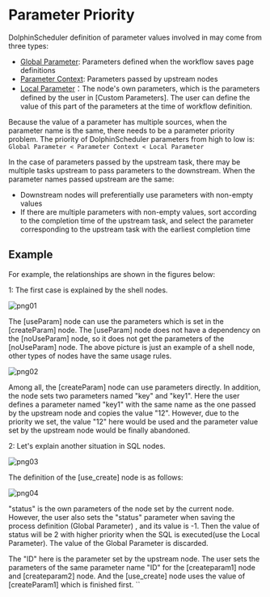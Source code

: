 # Parameter Priority

DolphinScheduler definition of parameter values ​​involved in may come from three types:

* [Global Parameter](global.md): Parameters defined when the workflow saves page definitions
* [Parameter Context](context.md): Parameters passed by upstream nodes
* [Local Parameter](local.md)：The node's own parameters, which is the parameters defined by the user in [Custom Parameters]. The user can define the value of this part of the parameters at the time of workflow definition.

Because the value of a parameter has multiple sources, when the parameter name is the same, there needs to be a parameter priority problem. The priority of DolphinScheduler parameters from high to low is: `Global Parameter < Parameter Context < Local Parameter`

In the case of parameters passed by the upstream task, there may be multiple tasks upstream to pass parameters to the downstream. When the parameter names passed upstream are the same:

* Downstream nodes will preferentially use parameters with non-empty values
* If there are multiple parameters with non-empty values, sort according to the completion time of the upstream task, and select the parameter corresponding to the upstream task with the earliest completion time

## Example

For example, the relationships are shown in the figures below:

1: The first case is explained by the shell nodes.

![png01](/img/globalParam/image-20210723102938239.png)

The [useParam] node can use the parameters which is set in the [createParam] node. The [useParam] node does not have a dependency on the [noUseParam] node, so it does not get the parameters of the [noUseParam] node. The above picture is just an example of a shell node, other types of nodes have the same usage rules.

![png02](/img/globalParam/image-20210723103316896.png)

Among all, the [createParam] node can use parameters directly. In addition, the node sets two parameters named "key" and "key1". Here the user defines a parameter named "key1" with the same name as the one passed by the upstream node and copies the value "12". However, due to the priority we set, the value "12" here would be used and the parameter value set by the upstream node would be finally abandoned.

2: Let's explain another situation in SQL nodes.

![png03](/img/globalParam/image-20210723103937052.png)

The definition of the [use_create] node is as follows:

![png04](/img/globalParam/image-20210723104411489.png)

"status" is the own parameters of the node set by the current node. However, the user also sets the "status" parameter when saving the process definition (Global Parameter) , and its value is -1. Then the value of status will be 2 with higher priority when the SQL is executed(use the Local Parameter). The value of the Global Parameter is discarded.

The "ID" here is the parameter set by the upstream node. The user sets the parameters of the same parameter name "ID" for the [createparam1] node and [createparam2] node. And the [use_create] node uses the value of [createParam1] which is finished first.
``